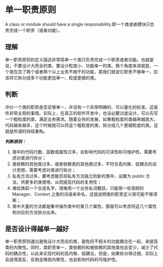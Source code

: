 # 单一职责原则
A class or module should have a single responsibility.即一个类或者模块只负责完成一个职责（或者功能）。
## 理解
单一职责原则的定义描述非常简单一个类只负责完成一个职责或者功能。也就是说，不要设计大而全的类，要设计粒度小、功能单一的类。换个角度来讲就是，一个类包含了两个或者两个以上业务不相干的功能，那我们就说它职责不够单一，应该将它拆分成多个功能更加单一、粒度更细的类。
## 判断
评价一个类的职责是否足够单一，并没有一个非常明确的、可以量化的标准，这是件非常主观的事情。实际上，在真正的软件开发中，也没必要过度设计。可以先写一个粗粒度的类，满足业务需求。随着业务的发展，如果粗粒度的类越来越庞大，代码越来越多，这个时候就可以将这个粗粒度的类，拆分成几个更细粒度的类。这就是所谓的持续重构。

***判断原则：***

1. 类中的代码行数、函数或属性过多，会影响代码的可读性和可维护性，需要考虑对类进行拆分；
2. 类依赖的其他类过多，或者依赖类的其他类过多，不符合高内聚、低耦合的设计思想，需要考虑对类进行拆分；
3. 私有方法过多，要考虑能否将私有方法独立到新的类中，设置为 public 方法，供更多的类使用，从而提高代码的复用性；
4. 难给类起一个合适名字，很难用一个业务名词概括，只能用一些笼统的 Manager、Context 之类的词语来命名，这就说明类的职责定义得可能不够清晰；
5. 类中大量的方法都是集中操作类中的某几个属性，那就可以考虑将这几个属性和对应的方法拆分出来。
## 是否设计得越单一越好
单一职责原则通过避免设计大而全的类，避免将不相关的功能耦合在一起，来提高类的内聚性。同时，类职责单一，类依赖的和被依赖的其他类也会变少，减少了代码的耦合性，以此来实现代码的高内聚、低耦合。但是，如果拆分得过细，实际上会适得其反，反倒会降低内聚性，也会影响代码的可维护性。